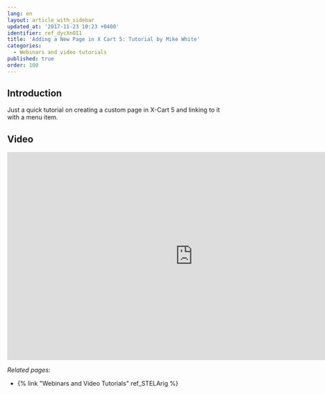 ```yaml
---
lang: en
layout: article_with_sidebar
updated_at: '2017-11-23 10:23 +0400'
identifier: ref_dycXnOI1
title: 'Adding a New Page in X Cart 5: Tutorial by Mike White'
categories:
  - Webinars and video tutorials
published: true
order: 100
---
```



## Introduction

Just a quick tutorial on creating a custom page in X-Cart 5 and linking to it with a menu item.

## Video

<iframe class="youtube-player" type="text/html" style="width: 853px; height: 480px" src="https://www.youtube.com/embed/JCY_OcxhA9k" frameborder="0"></iframe>

_Related pages:_

*   {% link "Webinars and Video Tutorials" ref_STELArig %}

